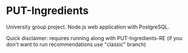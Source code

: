 # PUT-Ingredients
University group project. Node.js web application with PostgreSQL.

Quick disclaimer: requires running along with PUT-Ingredients-RE (if you don't want to run recommendations use "classic" branch)
